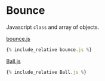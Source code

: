 

<script src="Ball.js"></script>
<script src="bounce.js"></script>


# Bounce

Javascript ```class``` and array of objects.

<div id="preview"></div>

[bounce.js](bounce.js)
```javascript
{% include_relative bounce.js %}
```

[Ball.js](Ball.js)
```javascript
{% include_relative Ball.js %}
```

